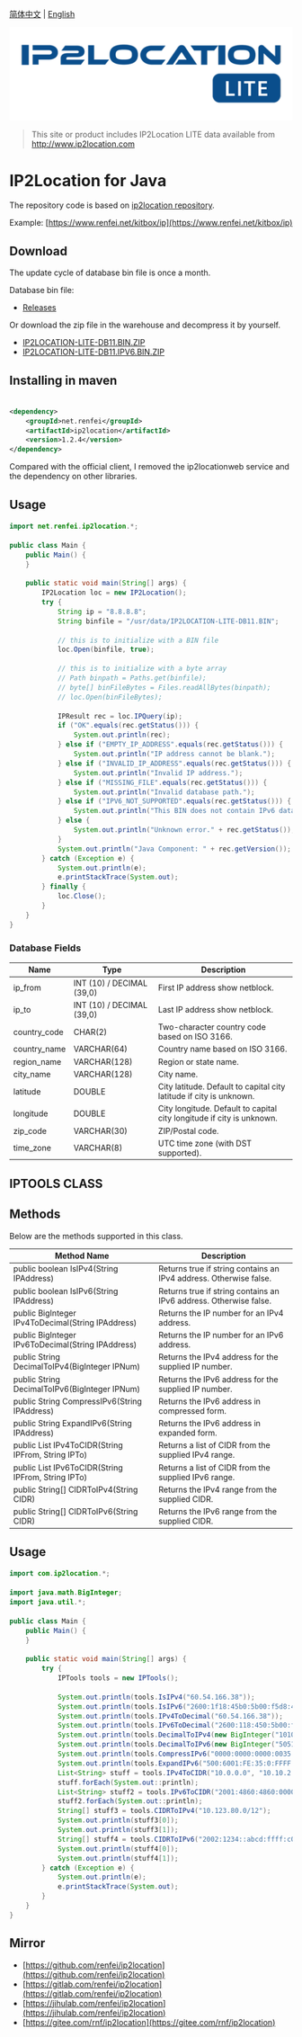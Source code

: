 [简体中文](./README_zh.md) | [English](./README.md)

![./doc/logo.png](./doc/logo.png)

> This site or product includes IP2Location LITE data available from http://www.ip2location.com

# IP2Location for Java

The repository code is based on [ip2location repository](https://github.com/ip2location/ip2location-java).

Example: [https://www.renfei.net/kitbox/ip](https://www.renfei.net/kitbox/ip)

## Download

The update cycle of database bin file is once a month.

Database bin file:

- [Releases](https://github.com/renfei/ip2location/releases)

Or download the zip file in the warehouse and decompress it by yourself.

- [IP2LOCATION-LITE-DB11.BIN.ZIP](./IP2LOCATION-LITE-DB11.BIN.ZIP)
- [IP2LOCATION-LITE-DB11.IPV6.BIN.ZIP](./IP2LOCATION-LITE-DB11.IPV6.BIN.ZIP)

## Installing in maven

```xml

<dependency>
    <groupId>net.renfei</groupId>
    <artifactId>ip2location</artifactId>
    <version>1.2.4</version>
</dependency>
```

Compared with the official client, I removed the ip2locationweb service and the dependency on other libraries.

## Usage

```java
import net.renfei.ip2location.*;

public class Main {
    public Main() {
    }

    public static void main(String[] args) {
        IP2Location loc = new IP2Location();
        try {
            String ip = "8.8.8.8";
            String binfile = "/usr/data/IP2LOCATION-LITE-DB11.BIN";

            // this is to initialize with a BIN file
            loc.Open(binfile, true);

            // this is to initialize with a byte array
            // Path binpath = Paths.get(binfile);
            // byte[] binFileBytes = Files.readAllBytes(binpath);
            // loc.Open(binFileBytes);

            IPResult rec = loc.IPQuery(ip);
            if ("OK".equals(rec.getStatus())) {
                System.out.println(rec);
            } else if ("EMPTY_IP_ADDRESS".equals(rec.getStatus())) {
                System.out.println("IP address cannot be blank.");
            } else if ("INVALID_IP_ADDRESS".equals(rec.getStatus())) {
                System.out.println("Invalid IP address.");
            } else if ("MISSING_FILE".equals(rec.getStatus())) {
                System.out.println("Invalid database path.");
            } else if ("IPV6_NOT_SUPPORTED".equals(rec.getStatus())) {
                System.out.println("This BIN does not contain IPv6 data.");
            } else {
                System.out.println("Unknown error." + rec.getStatus());
            }
            System.out.println("Java Component: " + rec.getVersion());
        } catch (Exception e) {
            System.out.println(e);
            e.printStackTrace(System.out);
        } finally {
            loc.Close();
        }
    }
}
```

### Database Fields

| Name         | Type                      | Description                                                           |
|--------------|---------------------------|-----------------------------------------------------------------------|
| ip_from      | INT (10) / DECIMAL (39,0) | First IP address show netblock.                                       |
| ip_to        | INT (10) / DECIMAL (39,0) | Last IP address show netblock.                                        |
| country_code | CHAR(2)                   | Two-character country code based on ISO 3166.                         |
| country_name | VARCHAR(64)               | Country name based on ISO 3166.                                       |
| region_name  | VARCHAR(128)              | Region or state name.                                                 |
| city_name    | VARCHAR(128)              | City name.                                                            |
| latitude     | DOUBLE                    | City latitude. Default to capital city latitude if city is unknown.   |
| longitude    | DOUBLE                    | City longitude. Default to capital city longitude if city is unknown. |
| zip_code     | VARCHAR(30)               | ZIP/Postal code.                                                      |
| time_zone    | VARCHAR(8)                | UTC time zone (with DST supported).                                   |

## IPTOOLS CLASS

## Methods

Below are the methods supported in this class.

| Method Name                                                | Description                                                       |
|------------------------------------------------------------|-------------------------------------------------------------------|
| public boolean IsIPv4(String IPAddress)                    | Returns true if string contains an IPv4 address. Otherwise false. |
| public boolean IsIPv6(String IPAddress)                    | Returns true if string contains an IPv6 address. Otherwise false. |
| public BigInteger IPv4ToDecimal(String IPAddress)          | Returns the IP number for an IPv4 address.                        |
| public BigInteger IPv6ToDecimal(String IPAddress)          | Returns the IP number for an IPv6 address.                        |
| public String DecimalToIPv4(BigInteger IPNum)              | Returns the IPv4 address for the supplied IP number.              |
| public String DecimalToIPv6(BigInteger IPNum)              | Returns the IPv6 address for the supplied IP number.              |
| public String CompressIPv6(String IPAddress)               | Returns the IPv6 address in compressed form.                      |
| public String ExpandIPv6(String IPAddress)                 | Returns the IPv6 address in expanded form.                        |
| public List<String> IPv4ToCIDR(String IPFrom, String IPTo) | Returns a list of CIDR from the supplied IPv4 range.              |
| public List<String> IPv6ToCIDR(String IPFrom, String IPTo) | Returns a list of CIDR from the supplied IPv6 range.              |
| public String[] CIDRToIPv4(String CIDR)                    | Returns the IPv4 range from the supplied CIDR.                    |
| public String[] CIDRToIPv6(String CIDR)                    | Returns the IPv6 range from the supplied CIDR.                    |

## Usage

```java
import com.ip2location.*;

import java.math.BigInteger;
import java.util.*;

public class Main {
    public Main() {
    }

    public static void main(String[] args) {
        try {
            IPTools tools = new IPTools();

            System.out.println(tools.IsIPv4("60.54.166.38"));
            System.out.println(tools.IsIPv6("2600:1f18:45b0:5b00:f5d8:4183:7710:ceec"));
            System.out.println(tools.IPv4ToDecimal("60.54.166.38"));
            System.out.println(tools.IPv6ToDecimal("2600:118:450:5b00:f5d8:4183:7710:ceec"));
            System.out.println(tools.DecimalToIPv4(new BigInteger("1010214438")));
            System.out.println(tools.DecimalToIPv6(new BigInteger("50510686025047391022278667396705210092")));
            System.out.println(tools.CompressIPv6("0000:0000:0000:0035:0000:FFFF:0000:0000"));
            System.out.println(tools.ExpandIPv6("500:6001:FE:35:0:FFFF::"));
            List<String> stuff = tools.IPv4ToCIDR("10.0.0.0", "10.10.2.255");
            stuff.forEach(System.out::println);
            List<String> stuff2 = tools.IPv6ToCIDR("2001:4860:4860:0000:0000:0000:0000:8888", "2001:4860:4860:0000:eeee:ffff:ffff:ffff");
            stuff2.forEach(System.out::println);
            String[] stuff3 = tools.CIDRToIPv4("10.123.80.0/12");
            System.out.println(stuff3[0]);
            System.out.println(stuff3[1]);
            String[] stuff4 = tools.CIDRToIPv6("2002:1234::abcd:ffff:c0a8:101/62");
            System.out.println(stuff4[0]);
            System.out.println(stuff4[1]);
        } catch (Exception e) {
            System.out.println(e);
            e.printStackTrace(System.out);
        }
    }
}
```

## Mirror

* [https://github.com/renfei/ip2location](https://github.com/renfei/ip2location)
* [https://gitlab.com/renfei/ip2location](https://gitlab.com/renfei/ip2location)
* [https://jihulab.com/renfei/ip2location](https://jihulab.com/renfei/ip2location)
* [https://gitee.com/rnf/ip2location](https://gitee.com/rnf/ip2location)